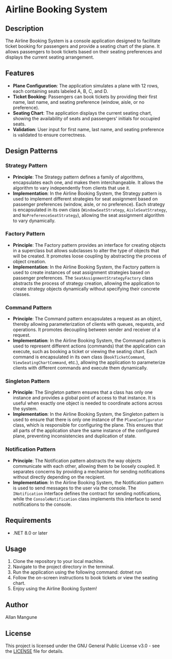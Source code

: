 # Airline Booking System

## Description
The Airline Booking System is a console application designed to facilitate ticket booking for passengers and provide a seating chart of the plane. It allows passengers to book tickets based on their seating preferences and displays the current seating arrangement.

## Features
- **Plane Configuration**: The application simulates a plane with 12 rows, each containing seats labeled A, B, C, and D.
- **Ticket Booking**: Passengers can book tickets by providing their first name, last name, and seating preference (window, aisle, or no preference).
- **Seating Chart**: The application displays the current seating chart, showing the availability of seats and passengers' initials for occupied seats.
- **Validation**: User input for first name, last name, and seating preference is validated to ensure correctness.

## Design Patterns

### Strategy Pattern
- **Principle**: The Strategy pattern defines a family of algorithms, encapsulates each one, and makes them interchangeable. It allows the algorithm to vary independently from clients that use it.
- **Implementation**: In the Airline Booking System, the Strategy pattern is used to implement different strategies for seat assignment based on passenger preferences (window, aisle, or no preference). Each strategy is encapsulated in its own class (`WindowSeatStrategy`, `AisleSeatStrategy`, and `NoPreferenceSeatStrategy`), allowing the seat assignment algorithm to vary dynamically.

### Factory Pattern
- **Principle**: The Factory pattern provides an interface for creating objects in a superclass but allows subclasses to alter the type of objects that will be created. It promotes loose coupling by abstracting the process of object creation.
- **Implementation**: In the Airline Booking System, the Factory pattern is used to create instances of seat assignment strategies based on passenger preferences. The `SeatAssignmentStrategyFactory` class abstracts the process of strategy creation, allowing the application to create strategy objects dynamically without specifying their concrete classes.

### Command Pattern
- **Principle**: The Command pattern encapsulates a request as an object, thereby allowing parameterization of clients with queues, requests, and operations. It promotes decoupling between sender and receiver of a request.
- **Implementation**: In the Airline Booking System, the Command pattern is used to represent different actions (commands) that the application can execute, such as booking a ticket or viewing the seating chart. Each command is encapsulated in its own class (`BookTicketCommand`, `ViewSeatingChartCommand`, etc.), allowing the application to parameterize clients with different commands and execute them dynamically.

### Singleton Pattern
- **Principle**: The Singleton pattern ensures that a class has only one instance and provides a global point of access to that instance. It is useful when exactly one object is needed to coordinate actions across the system.
- **Implementation**: In the Airline Booking System, the Singleton pattern is used to ensure that there is only one instance of the `PlaneConfigurator` class, which is responsible for configuring the plane. This ensures that all parts of the application share the same instance of the configured plane, preventing inconsistencies and duplication of state.

### Notification Pattern
- **Principle**: The Notification pattern abstracts the way objects communicate with each other, allowing them to be loosely coupled. It separates concerns by providing a mechanism for sending notifications without directly depending on the recipient.
- **Implementation**: In the Airline Booking System, the Notification pattern is used to send messages to the user via the console. The `INotification` interface defines the contract for sending notifications, while the `ConsoleNotification` class implements this interface to send notifications to the console.

## Requirements
- .NET 8.0 or later

## Usage
1. Clone the repository to your local machine.
2. Navigate to the project directory in the terminal.
3. Run the application using the following command:
dotnet run
4. Follow the on-screen instructions to book tickets or view the seating chart.
5. Enjoy using the Airline Booking System!

## Author
Allan Mangune

## License
This project is licensed under the GNU General Public License v3.0 - see the [LICENSE](LICENSE) file for details.
